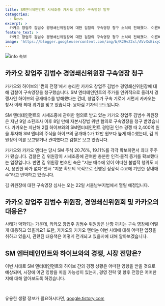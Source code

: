 ```yaml
---
title: SM엔터테인먼트 시세조종 카카오 김범수 구속영장 발부
categories:
  - News
excerpt: >
  카카오 창업주 김범수 경영쇄신위원장에 대한 검찰의 구속영장 청구 소식이 전해졌다. 이른바 쩐의 전쟁에서의 승리 이후 엔터테인먼트 업계를 향한 눈부신 성장세를 타고 있던 카카오가 이번 사태로 최대 위기에 직면했다. 김 위원장은 SM 엔터테인먼트의 시세를 조종하고 하이브의 공개매수를 방해한 혐의를 받고 있다. 관련된 사건으로는 이미 다른 관계자들이 기소돼 현재 재판 중이며, 김 위원장에 대한 구속영장 심사는 오는 22일에 열릴 예정이다.
feature_text: >
  카카오 창업주 김범수 경영쇄신위원장에 대한 검찰의 구속영장 청구 소식이 전해졌다. 이른바 쩐의 전쟁에서의 승리 이후 엔터테인먼트 업계를 향한 눈부신 성장세를 타고 있던 카카오가 이번 사태로 최대 위기에 직면했다. 김 위원장은 SM 엔터테인먼트의 시세를 조종하고 하이브의 공개매수를 방해한 혐의를 받고 있다. 관련된 사건으로는 이미 다른 관계자들이 기소돼 현재 재판 중이며, 김 위원장에 대한 구속영장 심사는 오는 22일에 열릴 예정이다.
image: 'https://blogger.googleusercontent.com/img/b/R29vZ2xl/AVvXsEixyZcFfHzMRdzZMjFBmAUKJYCLCGyLL1o632UiGVXcaFdKo_bkvkuCioo0uUKlGfBVcT3P84aROyZIXSBEx3Aw5nCQ3pTgDom1WDC4m8eifvWiAmWEEVb4x6G_l8C0QH225ldMjyaFvpxGEBGNO37VmDTDMHGhJPq73UglMfDca1-0aw/s1600/blogspot.png'
---
```


<p><img src="https://blogger.googleusercontent.com/img/b/R29vZ2xl/AVvXsEixyZcFfHzMRdzZMjFBmAUKJYCLCGyLL1o632UiGVXcaFdKo_bkvkuCioo0uUKlGfBVcT3P84aROyZIXSBEx3Aw5nCQ3pTgDom1WDC4m8eifvWiAmWEEVb4x6G_l8C0QH225ldMjyaFvpxGEBGNO37VmDTDMHGhJPq73UglMfDca1-0aw/s1600/blogspot.png" alt="info 속보" /></p>

<h2 data-ke-size="size26">카카오 창업주 김범수 경영쇄신위원장 구속영장 청구</h2>

<p data-ke-size="size16">카카오와 하이브의 '쩐의 전쟁'에서 승리한  카카오 창업주  김범수 경영쇄신위원장에 대해 검찰이 구속영장을 청구했습니다. SM 엔터테인먼트의 주가를  인위적으로 올려서 경쟁사인 하이브의 공개매수를 방해했다는 건데, 창업주가 구속 기로에 서면서 카카오는 창사 이래  최대 위기를 맞고 있습니다. 윤아림 기자의 보도입니다.</p>

<p data-ke-size="size16">SM 엔터테인먼트의 시세조종에 관여한 혐의로 받고 있는  카카오 창업주 김범수 위원장은 지난 9일 소환조사 이후 8일 만에 자본시장법 위반 혐의로 구속영장을 청구 받았습니다. 카카오는  지난해 2월 하이브와의  SM엔터테인먼트 경영권 인수 경쟁 때 2,400억 원을 투자해  SM 엔터의 주식을  하이브의 공개매수가 12만 원보다 높게 매수했는데, 김 위원장이 이를 보고받거나 관여했다고 검찰은 보고 있습니다.</p>

<p data-ke-size="size16">카카오와 카카오 엔터는 당시 SM 주식 20.76%, 19.11%를 각각 확보하면서 최대 주주가 됐습니다. 검찰은 김 위원장이 시세조종에 관여한 충분한 인적·물적 증거를 확보했다는 입장입니다. 반면 김 위원장 변호인 측은 "지분 매수에 있어 어떠한 불법적 행위도 지시, 용인한 바가 없다"면서 "지분 확보의 목적으로 진행된 정상적 수요에 기반한 장내매수"라고 반박하고 있습니다.</p>

<p data-ke-size="size16">김 위원장에 대한 구속영장 심사는 오는 22일 서울남부지법에서 열릴 예정입니다.</p>

<h2 data-ke-size="size26">카카오 창업주 김범수 위원장, 경영쇄신위원회 및 카카오의 대응은?</h2>

<p data-ke-size="size16">사태가 악화되는 가운데, 카카오 창업주 김범수 위원장은 난항 끼치는 구속 영장에 어떻게 대응하고 있을까요? 또한, 카카오와 카카오 엔터는 이번 사태에 대해 어떠한 입장을 취하고 있을지, 관련된 대응책은 어떻게 전개되고 있을지에 대해 알아보겠습니다.</p>

<h2 data-ke-size="size26">SM 엔터테인먼트와 하이브와의 경쟁, 시장 전망은?</h2>

<p data-ke-size="size16">이번 사태로 SM 엔터테인먼트와 하이브 간의 경쟁 상황은 어떠한 영향을 받을 것으로 예상되며, 시장에 어떤 영향을 미칠 가능성이 있는지, 경영 전략 및 향후 전망은 어떠한지에 대해 알아보도록 하겠습니다.</p>

<p data-ke-size="size16">&nbsp;</p>
유용한 생활 정보가 필요하시다면, <a href="https://qoogle.tistory.com" rel="dofollow">qoogle.tistory.com</a>


